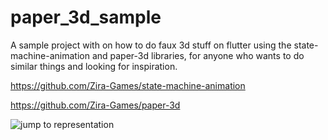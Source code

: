 # paper_3d_sample

A sample project with on how to do faux 3d stuff on flutter using the state-machine-animation and paper-3d libraries, for anyone who wants to do similar things and looking for inspiration.

https://github.com/Zira-Games/state-machine-animation

https://github.com/Zira-Games/paper-3d

<img alt="jump to representation" src="https://raw.githubusercontent.com/Zira-Games/paper-3d-sample/master/.github/demo.webm">

